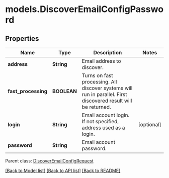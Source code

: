 # models.DiscoverEmailConfigPassword
## Properties
Name | Type | Description | Notes
------------ | ------------- | ------------- | -------------
**address** | **String** | Email address to discover.              | 
**fast_processing** | **BOOLEAN** | Turns on fast processing. All discover systems will run in parallel. First discovered result will be returned.              | 
**login** | **String** | Email account login. If not specified, address used as a login.              | [optional] 
**password** | **String** | Email account password.              | 

 Parent class: [DiscoverEmailConfigRequest](DiscoverEmailConfigRequest.md)

[[Back to Model list]](README.md#documentation-for-models) [[Back to API list]](README.md#documentation-for-api-endpoints) [[Back to README]](README.md)



